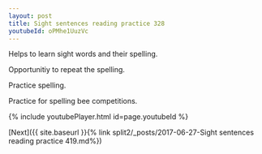 ```yaml
---
layout: post
title: Sight sentences reading practice 328
youtubeId: oPMhe1UuzVc
---
```

 
 
Helps to learn sight words and their spelling.

Opportunitiy to repeat the spelling. 

Practice spelling. 
 
Practice for spelling bee competitions. 
 
{% include youtubePlayer.html id=page.youtubeId %}
 
 

[Next]({{ site.baseurl }}{% link  split2/_posts/2017-06-27-Sight sentences reading practice 419.md%})
 
